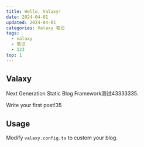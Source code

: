 ```yaml
---
title: Hello, Valaxy!
date: 2024-04-01
updated: 2024-04-01
categories: Valaxy 笔记
tags:
  - valaxy
  - 笔记
  - 123
top: 1
---
```


## Valaxy

Next Generation Static Blog Framework测试43333335.

Write your first post!35

## Usage

Modify `valaxy.config.ts` to custom your blog.
